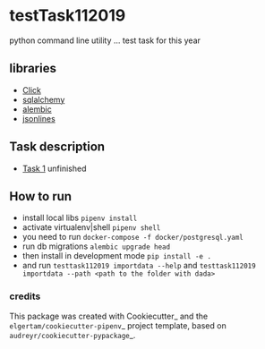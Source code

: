 
# testTask112019

python  command line utility ... test task for this year

## libraries

* [Click](https://click.palletsprojects.com/en/7.x/)
* [sqlalchemy](https://towardsdatascience.com/sqlalchemy-python-tutorial-79a577141a91)
* [alembic](https://alembic.sqlalchemy.org/)
* [jsonlines](https://jsonlines.readthedocs.io/en/latest/)

## Task description

* [Task 1](https://docs.google.com/document/d/1FwndaKyc3Ua8z0tJTnv34nf3Ass4VigaemGeGNDXkGA/edit?usp=sharing) unfinished

## How to run

* install local libs `pipenv install`
* activate virtualenv|shell `pipenv shell`
* you need to run `docker-compose -f docker/postgresql.yaml`
* run db migrations `alembic upgrade head`
* then install in development mode `pip install -e .`
* and run `testtask112019 importdata --help` and `testtask112019 importdata --path <path to the folder with dada>`


### credits

This package was created with Cookiecutter_ and the `elgertam/cookiecutter-pipenv`_ project template, based on `audreyr/cookiecutter-pypackage`_.
